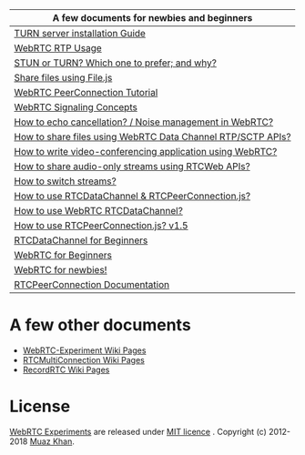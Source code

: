 ﻿| A few documents for newbies and beginners        |
| ------------- |
| [TURN server installation Guide](https://www.webrtc-experiment.com/docs/TURN-server-installation-guide.html) |
| [WebRTC RTP Usage](https://www.webrtc-experiment.com/docs/RTP-usage.html) |
| [STUN or TURN? Which one to prefer; and why?](https://www.webrtc-experiment.com/docs/STUN-or-TURN.html) |
| [Share files using File.js](https://www.webrtc-experiment.com/docs/Share-Files-using-Filejs.html) |
| [WebRTC PeerConnection Tutorial](https://www.webrtc-experiment.com/docs/WebRTC-PeerConnection.html) |
| [WebRTC Signaling Concepts](https://www.webrtc-experiment.com/docs/WebRTC-Signaling-Concepts.html) |
| [How to echo cancellation? / Noise management in WebRTC?](https://www.webrtc-experiment.com/docs/echo-cancellation.html) |
| [How to share files using WebRTC Data Channel RTP/SCTP APIs?](https://www.webrtc-experiment.com/docs/how-file-broadcast-works.html) |
| [How to write video-conferencing application using WebRTC?](https://www.webrtc-experiment.com/docs/how-to-WebRTC-video-conferencing.html) |
| [How to share audio-only streams using RTCWeb APIs?](https://www.webrtc-experiment.com/docs/how-to-share-audio-only-streams.html) |
| [How to switch streams?](https://www.webrtc-experiment.com/docs/how-to-switch-streams.html) |
| [How to use RTCDataChannel & RTCPeerConnection.js?](https://www.webrtc-experiment.com/docs/how-to-use-rtcdatachannel-and-rtcpeerconnectionjs.html) |
| [How to use WebRTC RTCDataChannel?](https://www.webrtc-experiment.com/docs/how-to-use-rtcdatachannel.html) |
| [How to use RTCPeerConnection.js? v1.5](https://www.webrtc-experiment.com/docs/how-to-use-rtcpeerconnection-js-v1.1.html) |
| [RTCDataChannel for Beginners](https://www.webrtc-experiment.com/docs/rtc-datachannel-for-beginners.html) |
| [WebRTC for Beginners](https://www.webrtc-experiment.com/docs/webrtc-for-beginners.html) |
| [WebRTC for newbies!](https://www.webrtc-experiment.com/docs/webrtc-for-newbies.html) |
| [RTCPeerConnection Documentation](https://github.com/muaz-khan/WebRTC-Experiment/wiki/RTCPeerConnection-Documentation) |

# A few other documents

* [WebRTC-Experiment Wiki Pages](https://github.com/muaz-khan/WebRTC-Experiment/wiki)
* [RTCMultiConnection Wiki Pages](https://github.com/muaz-khan/RTCMultiConnection/wiki)
* [RecordRTC Wiki Pages](https://github.com/muaz-khan/RecordRTC/wiki)

# License

[WebRTC Experiments](https://github.com/muaz-khan/WebRTC-Experiment) are released under [MIT licence](https://www.webrtc-experiment.com/licence/) . Copyright (c) 2012-2018 [Muaz Khan](http://www.MuazKhan.com).
